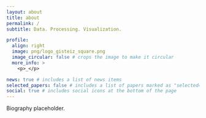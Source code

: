 ```yaml
---
layout: about
title: about
permalink: /
subtitle: Data. Processing. Visualization.

profile:
  align: right
  image: png/logo_gisteiz_square.png
  image_circular: false # crops the image to make it circular
  more_info: >
    <p>_</p>

news: true # includes a list of news items
selected_papers: false # includes a list of papers marked as "selected={true}"
social: true # includes social icons at the bottom of the page
---
```


Biography placeholder.
